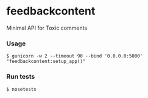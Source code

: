 # feedbackcontent

Minimal API for Toxic comments


### Usage
    $ gunicorn -w 2 --timeout 90 --bind '0.0.0.0:5000' "feedbackcontent:setup_app()"

### Run tests
    $ nosetests
